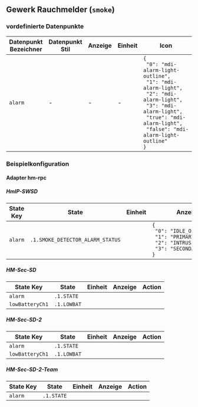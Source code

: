 
## Gewerk Rauchmelder (`smoke`)

### vordefinierte Datenpunkte

<table><thead><tr><th>Datenpunkt Bezeichner</th><th>Datenpunkt Stil</th><th>Anzeige</th><th>Einheit</th><th>Icon</th><th>Icon Stil</th></tr></thead>
<tbody><tr><td><code>alarm</code></td><td>-</td><td>-</td><td>-</td><td><code>{<br />&nbsp;"0":&nbsp;"mdi-alarm-light-outline",<br />&nbsp;"1":&nbsp;"mdi-alarm-light",<br />&nbsp;"2":&nbsp;"mdi-alarm-light",<br />&nbsp;"3":&nbsp;"mdi-alarm-light",<br />&nbsp;"true":&nbsp;"mdi-alarm-light",<br />&nbsp;"false":&nbsp;"mdi-alarm-light-outline"<br />}</code></td><td>-</td></tr></tbody>
</table>

<h3>Beispielkonfiguration


#### Adapter hm-rpc

<h5>HmIP-SWSD</h5>
<table><thead><tr>
<th>State Key</th>
<th>State</th>
<th>Einheit</th>
<th>Anzeige</th>
<th>Action</th>
</thead><tbody>
<tr>
<td><code>alarm</td>
<td><code>.1.SMOKE_DETECTOR_ALARM_STATUS</code></td>
<td><code></code></td>
<td><code>{<br />&nbsp;"0":&nbsp;"IDLE_OFF",<br />&nbsp;"1":&nbsp;"PRIMARY_ALARM",<br />&nbsp;"2":&nbsp;"INTRUSION_ALARM",<br />&nbsp;"3":&nbsp;"SECONDARY_ALARM"<br />}</code></td>
<td><code></code></td>
</tr>
</tbody></table>
<h5>HM-Sec-SD</h5>
<table><thead><tr>
<th>State Key</th>
<th>State</th>
<th>Einheit</th>
<th>Anzeige</th>
<th>Action</th>
</thead><tbody>
<tr>
<td><code>alarm</td>
<td><code>.1.STATE</code></td>
<td><code></code></td>
<td></td>
<td><code></code></td>
</tr>
<tr>
<td><code>lowBatteryCh1</td>
<td><code>.1.LOWBAT</code></td>
<td><code></code></td>
<td></td>
<td><code></code></td>
</tr>
</tbody></table>
<h5>HM-Sec-SD-2</h5>
<table><thead><tr>
<th>State Key</th>
<th>State</th>
<th>Einheit</th>
<th>Anzeige</th>
<th>Action</th>
</thead><tbody>
<tr>
<td><code>alarm</td>
<td><code>.1.STATE</code></td>
<td><code></code></td>
<td></td>
<td><code></code></td>
</tr>
<tr>
<td><code>lowBatteryCh1</td>
<td><code>.1.LOWBAT</code></td>
<td><code></code></td>
<td></td>
<td><code></code></td>
</tr>
</tbody></table>
<h5>HM-Sec-SD-2-Team</h5>
<table><thead><tr>
<th>State Key</th>
<th>State</th>
<th>Einheit</th>
<th>Anzeige</th>
<th>Action</th>
</thead><tbody>
<tr>
<td><code>alarm</td>
<td><code>.1.STATE</code></td>
<td><code></code></td>
<td></td>
<td><code></code></td>
</tr>
</tbody></table>